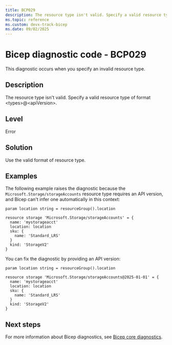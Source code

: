 ```yaml
---
title: BCP029
description: The resource type isn't valid. Specify a valid resource type of format <types>@<apiVersion>.
ms.topic: reference
ms.custom: devx-track-bicep
ms.date: 09/02/2025
---
```


# Bicep diagnostic code - BCP029

This diagnostic occurs when you specify an invalid resource type.

## Description

The resource type isn't valid. Specify a valid resource type of format \<types>@\<apiVersion>.

## Level

Error

## Solution

Use the valid format of resource type.

## Examples

The following example raises the diagnostic because the `Microsoft.Storage/storageAccounts` resource type requires an API version, and Bicep can't infer one automatically in this context:

```bicep
param location string = resourceGroup().location

resource storage 'Microsoft.Storage/storageAccounts' = {
  name: 'mystorageacct'
  location: location
  sku: {
    name: 'Standard_LRS'
  }
  kind: 'StorageV2'
}
```

You can fix the diagnostic by providing an API version:

```bicep
param location string = resourceGroup().location

resource storage 'Microsoft.Storage/storageAccounts@2025-01-01' = {
  name: 'mystorageacct'
  location: location
  sku: {
    name: 'Standard_LRS'
  }
  kind: 'StorageV2'
}
```

## Next steps

For more information about Bicep diagnostics, see [Bicep core diagnostics](../bicep-core-diagnostics.md).
